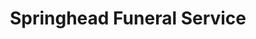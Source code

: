 ---
title: "Springhead Funeral Service"
url: /huddersfield/springhead-funeral-service/
shop: funeral directors
---